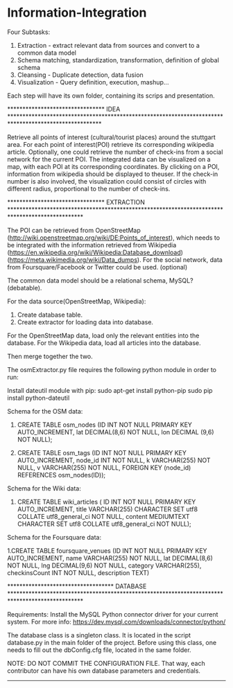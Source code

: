# Information-Integration


Four Subtasks:

1. Extraction - extract relevant data from sources and convert to a common data model
2. Schema matching, standardization, transformation, definition of global schema
3. Cleansing - Duplicate detection, data fusion
4. Visualization - Query definition, execution, mashup...


Each step will have its own folder, containing its scrips and presentation.

******************************** IDEA ******************************************************************************************************

Retrieve all points of interest (cultural/tourist places) around the stuttgart area. For each point of interest(POI) retrieve its corresponding wikipedia article. Optionally, one could retrieve the number of check-ins from a social network for the current POI. The integrated data can be visualized on a map, with each POI at its corresponding coordinates. By clicking on a POI, information from wikipedia should be displayed to theuser. If the check-in number is also involved, the visualization could consist of circles with different radius, proportional to the number of check-ins. 

******************************** EXTRACTION ************************************************************************************************

The POI can be retrieved from OpenStreetMap (http://wiki.openstreetmap.org/wiki/DE:Points_of_interest), which needs to be integrated with the information retrieved from Wikipedia  (https://en.wikipedia.org/wiki/Wikipedia:Database_download) (https://meta.wikimedia.org/wiki/Data_dumps).
For the social network, data from Foursquare/Facebook or Twitter could be used. (optional)

The common data model should be a relational schema, MySQL? (debatable). 

For the data source(OpenStreetMap, Wikipedia):
1. Create database table.
2. Create extractor for loading data into database.

For the OpenStreetMap data, load only the relevant entities into the database.
For the Wikipedia data, load all articles into the database.

Then merge together the two.

The osmExtractor.py file requires the following python module in order to run:

Install dateutil module with pip:
 	sudo apt-get install python-pip
 	sudo pip install python-dateutil


Schema for the OSM data:

1. CREATE TABLE osm_nodes (ID INT NOT NULL PRIMARY KEY AUTO_INCREMENT,  lat DECIMAL(8,6) NOT NULL, lon DECIMAL (9,6) NOT NULL);

2. CREATE TABLE osm_tags (ID INT NOT NULL PRIMARY KEY AUTO_INCREMENT, node_id INT NOT NULL, k VARCHAR(255) NOT NULL, v VARCHAR(255) NOT NULL, FOREIGN KEY (node_id) REFERENCES osm_nodes(ID));

Schema for the Wiki data:

1. CREATE TABLE wiki_articles ( ID INT NOT NULL PRIMARY KEY AUTO_INCREMENT, title VARCHAR(255) CHARACTER SET utf8 COLLATE utf8_general_ci NOT NULL, content MEDIUMTEXT CHARACTER SET utf8 COLLATE utf8_general_ci NOT NULL);

Schema for the Foursquare data:

1.CREATE TABLE foursquare_venues (ID INT NOT NULL PRIMARY KEY AUTO_INCREMENT, name VARCHAR(255) NOT NULL, lat DECIMAL(8,6) NOT NULL, lng DECIMAL(9,6) NOT NULL, category VARCHAR(255), checkinsCount INT NOT NULL, description TEXT)

*********************************** DATABASE ************************************************************************************************

Requirements: Install the MySQL Python connector driver for your current system. For more info: https://dev.mysql.com/downloads/connector/python/

The database class is a singleton class. It is located in the script database.py in the main folder of the project. Before using this class,
one needs to fill out the dbConfig.cfg file, located in the same folder. 

NOTE: DO NOT COMMIT THE CONFIGURATION FILE. That way, each contributor can have his own database parameters and credentials.


*********************************************************************************************************************************************
